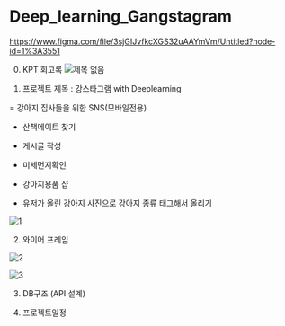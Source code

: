 # Deep_learning_Gangstagram

https://www.figma.com/file/3sjGIJvfkcXGS32uAAYmVm/Untitled?node-id=1%3A3551 

0. KPT 회고록
![제목 없음](https://user-images.githubusercontent.com/96563287/149945178-fafc670b-f535-42ec-8940-8ac31bb26742.png)






1. 프로젝트 제목 : 강스타그램 with Deeplearning

  = 강아지 집사들을 위한 SNS(모바일전용)

- 산책메이트 찾기

- 게시글 작성

- 미세먼지확인

- 강아지용품 샵 

 + 유저가 올린 강아지 사진으로 강아지 종류 태그해서 올리기

![1](https://user-images.githubusercontent.com/96563287/149945418-6407295e-9180-43be-b536-22337c981550.png)








2. 와이어 프레임


![2](https://user-images.githubusercontent.com/96563287/149945442-7a8e4936-dc50-478f-b705-cc2469a0df3d.png)
 
 
 
 
 
 
 
 
![3](https://user-images.githubusercontent.com/96563287/149945458-2dabc5dd-d538-4c96-b5be-e6c3e8170638.png)


 

3. DB구조 (API 설계)


 


 

4.  프로젝트일정




